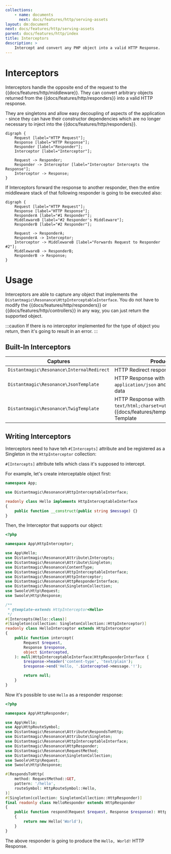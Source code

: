 ```yaml
---
collections: 
    - name: documents
      next: docs/features/http/serving-assets
layout: dm:document
next: docs/features/http/serving-assets
parent: docs/features/http/index
title: Interceptors
description: >
    Intercept and convert any PHP object into a valid HTTP Response. 
---
```


# Interceptors

Interceptors handle the opposite end of the request to the 
{{docs/features/http/middleware}}. They can convert arbitrary objects returned
from the {{docs/features/http/responders}} into a valid HTTP response.

They are singletons and allow easy decoupling of aspects of the application - 
since they can have their constructor dependencies which are no longer
necessary to inject into the {{docs/features/http/responders}}.

```graphviz render
digraph { 
    Request [label="HTTP Request"];
    Response [label="HTTP Response"];
    Responder [label="Responder"];
    Interceptor [label="Interceptor"];

    Request -> Responder;
    Responder -> Interceptor [label="Interceptor Intercepts the Response"];
    Interceptor -> Response;
}
```

If Interceptors forward the response to another responder, then the entire 
middleware stack of that following responder is going to be executed also:

```graphviz render
digraph { 
    Request [label="HTTP Request"];
    Response [label="HTTP Response"];
    ResponderA [label="#1 Responder"];
    MiddlewareB [label="#2 Responder's Middleware"];
    ResponderB [label="#2 Responder"];

    Request -> ResponderA;
    ResponderA -> Interceptor;
    Interceptor -> MiddlewareB [label="Forwards Request to Responder #2"];
    MiddlewareB -> ResponderB;
    ResponderB -> Response;
}
```

# Usage

Interceptors are able to capture any object that implements the 
`Distantmagic\Resonance\HttpInterceptableInterface`. You do not have to modify
the {{docs/features/http/responders}} or {{docs/features/http/controllers}} in
any way, you can just return the supported object. 

:::caution
If there is no interceptor implemented for the type of object you return, then
it's going to result in an error.
:::

## Built-In Interceptors

Captures | Produces
-|-
`Distantmagic\Resonance\InternalRedirect` | HTTP Redirect response
`Distantmagic\Resonance\JsonTemplate` | HTTP Response with `Content-Type: application/json` and stringified JSON data
`Distantmagic\Resonance\TwigTemplate` | HTTP Response with `Content-Type: text/html;charset=utf-8` and rendered {{docs/features/templating/twig/index}} Template

## Writing Interceptors

Interceptors need to have teh `#[Intercepts]` attribute and be registered
as a Singleton in the `HttpInterceptor` collection:

`#[Intercepts]` attribute tells which class it's supposed to intercept.

For example, let's create interceptable object first:

```php file:app/Hello.php
namespace App;

use Distantmagic\Resonance\HttpInterceptableInterface;

readonly class Hello implements HttpInterceptableInterface
{
    public function __construct(public string $message) {}
}
```

Then, the Interceptor that supports our object:

```php file:app/HttpInterceptor/HelloInterceptor.php
<?php

namespace App\HttpInterceptor;

use App\Hello;
use Distantmagic\Resonance\Attribute\Intercepts;
use Distantmagic\Resonance\Attribute\Singleton;
use Distantmagic\Resonance\ContentType;
use Distantmagic\Resonance\HttpInterceptableInterface;
use Distantmagic\Resonance\HttpInterceptor;
use Distantmagic\Resonance\HttpResponderInterface;
use Distantmagic\Resonance\SingletonCollection;
use Swoole\Http\Request;
use Swoole\Http\Response;

/**
 * @template-extends HttpInterceptor<Hello>
 */
#[Intercepts(Hello::class)]
#[Singleton(collection: SingletonCollection::HttpInterceptor)]
readonly class HelloInterceptor extends HttpInterceptor
{
    public function intercept(
        Request $request,
        Response $response,
        object $intercepted,
    ): null|HttpInterceptableInterface|HttpResponderInterface {
        $response->header('content-type', 'text/plain');
        $response->end('Hello, '.$intercepted->message.'!');

        return null;
    }
}
```

Now it's possible to use `Hello` as a responder response:

```php file:app/HttpResponder/HelloResponder
<?php

namespace App\HttpResponder;

use App\Hello;
use App\HttpRouteSymbol;
use Distantmagic\Resonance\Attribute\RespondsToHttp;
use Distantmagic\Resonance\Attribute\Singleton;
use Distantmagic\Resonance\HttpInterceptableInterface;
use Distantmagic\Resonance\HttpResponder;
use Distantmagic\Resonance\RequestMethod;
use Distantmagic\Resonance\SingletonCollection;
use Swoole\Http\Request;
use Swoole\Http\Response;

#[RespondsToHttp(
    method: RequestMethod::GET,
    pattern: '/hello',
    routeSymbol: HttpRouteSymbol::Hello,
)]
#[Singleton(collection: SingletonCollection::HttpResponder)]
final readonly class HelloResponder extends HttpResponder
{
    public function respond(Request $request, Response $response): HttpInterceptableInterface
    {
        return new Hello('World');
    }
}
```

The above responder is going to produce the `Hello, World!` HTTP Response.
